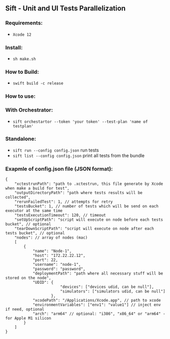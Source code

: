 
## Sift - Unit and UI Tests Parallelization

### Requirements:
 - `Xcode 12`

### Install:
- `sh make.sh`

### How to Build:
- `swift build -c release`

### How to use:

### With Orchestrator:
- `sift orchestartor --token 'your token' --test-plan 'name of testplan'`

### Standalone:
- `sift run --config config.json` run tests
- `sift list --config config.json` print all tests from the bundle

### Exapmle of **config.json** file (JSON format):

```
{
    "xctestrunPath": "path to .xctestrun, this file generate by Xcode when make a build for test",
    "outputDirectoryPath": "path where tests results will be collected",
    "rerunFailedTest": 1, // attempts for retry
    "testsBucket": 1, // number of tests which will be send on each executor at the same time
    "testsExecutionTimeout": 120, // timeout
    "setUpScriptPath": "script will execute on node before each tests bucket", // optional
    "tearDownScriptPath": "script will execute on node after each tests bucket", // optional
    "nodes": // array of nodes (mac)
    [
        {
            "name": "Node-1",
            "host": "172.22.22.12",
            "port": 22,
            "username": "node-1",
            "password": "password",
            "deploymentPath": "path where all necessary stuff will be stored on the node",
            "UDID": {
                        "devices": ["devices udid, can be null"],
                        "simulators": ["simulators udid, can be null"]
                    },
            "xcodePath": "/Applications/Xcode.app", // path to xcode
            "environmentVariables": ["env1": "value1"] // inject env if need, optional
            "arch": "arm64" // optional: "i386", "x86_64" or "arm64" - for Apple M1 silicon
        }
    ]
}
```
